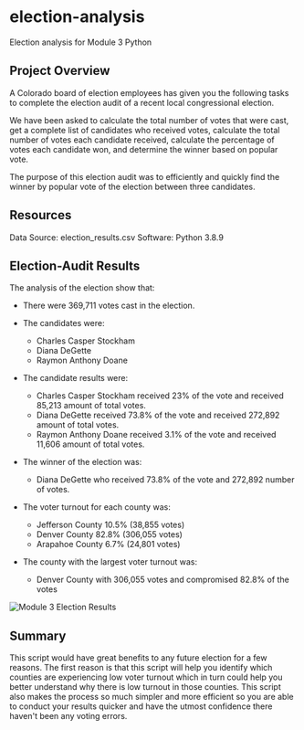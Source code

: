 # election-analysis
Election analysis for Module 3 Python

## Project Overview 
A Colorado board of election employees has given you the following tasks to complete the election audit of a recent local congressional election.

We have been asked to calculate the total number of votes that were cast, get a complete list of candidates who received votes, calculate the total number of votes each candidate received, calculate the percentage of votes each candidate won, and determine the winner based on popular vote. 

The purpose of this election audit was to efficiently and quickly find the winner by popular vote of the election between three candidates.

## Resources
Data Source: election_results.csv
Software: Python 3.8.9

## Election-Audit Results
The analysis of the election show that: 
- There were 369,711 votes cast in the election.
- The candidates were: 
  - Charles Casper Stockham
  - Diana DeGette 
  - Raymon Anthony Doane

- The candidate results were:
  - Charles Casper Stockham received 23% of the vote and received 85,213 amount of total votes.
  - Diana DeGette received 73.8% of the vote and received 272,892 amount of total votes.
  - Raymon Anthony Doane received 3.1% of the vote and received 11,606 amount of total votes.

- The winner of the election was: 
  - Diana DeGette who received 73.8% of the vote and 272,892 number of votes.

- The voter turnout for each county was:
  - Jefferson County 10.5% (38,855 votes)
  - Denver County 82.8% (306,055 votes)
  - Arapahoe County 6.7% (24,801 votes)

- The county with the largest voter turnout was: 
  - Denver County with 306,055 votes and compromised 82.8% of the votes

![Module 3 Election Results](https://user-images.githubusercontent.com/95515322/148670441-ddefa787-c6e1-4bc8-93df-8c43a7f8a67b.png)


## Summary

This script would have great benefits to any future election for a few reasons. The first reason is that this script will help you identify which counties are experiencing low voter turnout which in turn could help you better understand why there is low turnout in those counties. This script also makes the process so much simpler and more efficient so you are able to conduct your results quicker and have the utmost confidence there haven't been any voting errors. 
